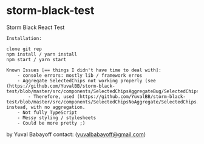 # storm-black-test
Storm Black React Test

```
Installation:

clone git rep
npm install / yarn install
npm start / yarn start
```

```
Known Issues [== things I didn't have time to deal with]:
    - console errors: mostly lib / framework erros
    - Aggregate SelectedChips not working properly (see (https://github.com/YuvalBB/storm-black-test/blob/master/src/components/SelectedChipsAggregateBug/SelectedChips.tsx))
        - Therefore, used (https://github.com/YuvalBB/storm-black-test/blob/master/src/components/SelectedChipsNoAggregate/SelectedChips.tsx) instead, with no aggregation.
    - Not fully TypeScript
    - Messy styling / stylesheets
    - Could be more pretty ;)
```

by Yuval Babayoff
contact: (yuvalbabayoff@gmail.com)
